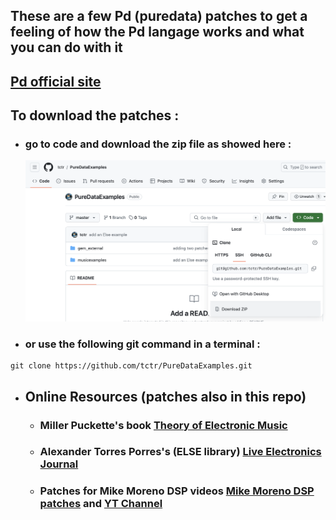 ## These are a few Pd (puredata) patches to get a feeling of how the Pd langage works and what you can do with it

## [Pd official site ](https://puredata.info)

## To download the patches :
- ### go to code and download the zip file as showed here :
  ![Download as zip](./Doc/downloadgithub.png)

- ### or use the following git command in a terminal : 
```
git clone https://github.com/tctr/PureDataExamples.git
```

- ## Online Resources (patches also in this repo)
  - ### Miller Puckette's book  [Theory of Electronic Music](https://msp.ucsd.edu/techniques.htm)

  - ### Alexander Torres Porres's (ELSE library) [Live Electronics Journal](https://github.com/porres/Live-Electronics-Tutorial)

  - ### Patches for Mike Moreno DSP videos  [Mike Moreno DSP patches](https://patchstorage.com/author/mikemorenodsp/) and [YT Channel](https://www.youtube.com/@MikeMorenoDSP)